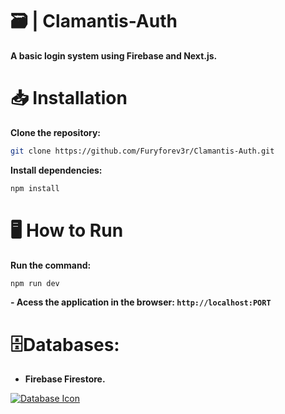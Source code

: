 # 🗃️ | Clamantis-Auth
**A basic login system using Firebase and Next.js.**

# 📥 Installation
**Clone the repository:**
```bash
git clone https://github.com/Furyforev3r/Clamantis-Auth.git
```
**Install dependencies:**
```bash
npm install
```
# 🖥️ How to Run
**Run the command:**
```bash
npm run dev
```
**- Acess the application in the browser: `http://localhost:PORT`**

# 🗄️Databases:
+ **Firebase Firestore.**

[![Database Icon](https://skillicons.dev/icons?i=firebase)](https://skillicons.dev)

